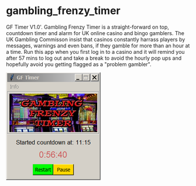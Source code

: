 # gambling_frenzy_timer

GF Timer V1.0'.
Gambling Frenzy Timer is a straight-forward on top, countdown timer and alarm for UK online casino and bingo gamblers. The UK Gambling Commisson insist that casinos constantly harrass players by messages, warnings and even bans, if they gamble for more than an hour at a time.  Run this app when you first log in to a casino and it will remind you after 57 mins to log out and take a break to avoid the hourly pop ups and hopefully avoid you getting flagged as a "problem gambler".


![Alt Text](https://github.com/Steve-Shambles/gambling_frenzy_timer/blob/main/gftv1_screenshot.png)


